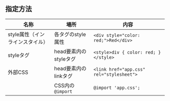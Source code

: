 ## 指定方法

| 名称                            | 場所                  | 内容                                     |
| ------------------------------- | --------------------- | ---------------------------------------- |
| style属性（インラインスタイル） | 各タグのstyle属性     | `<div style="color: red;">Red</div>`     |
| styleタグ                       | head要素内のstyleタグ | `<style>div { color: red; }</style>`     |
| 外部CSS                         | head要素内のlinkタグ  | `<link href="app.css" rel="stylesheet">` |
|                                 | CSS内の `@import`     | `@import 'app.css';`                     |
